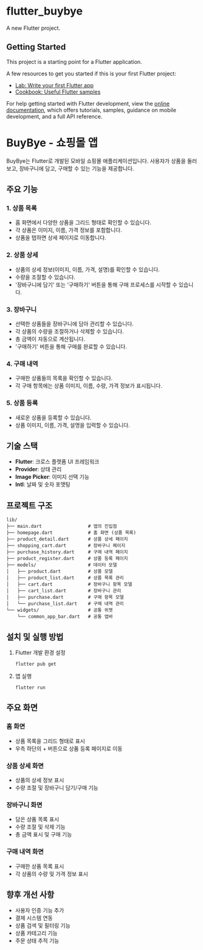 # flutter_buybye

A new Flutter project.

## Getting Started

This project is a starting point for a Flutter application.

A few resources to get you started if this is your first Flutter project:

- [Lab: Write your first Flutter app](https://docs.flutter.dev/get-started/codelab)
- [Cookbook: Useful Flutter samples](https://docs.flutter.dev/cookbook)

For help getting started with Flutter development, view the
[online documentation](https://docs.flutter.dev/), which offers tutorials,
samples, guidance on mobile development, and a full API reference.
# BuyBye - 쇼핑몰 앱

BuyBye는 Flutter로 개발된 모바일 쇼핑몰 애플리케이션입니다. 사용자가 상품을 둘러보고, 장바구니에 담고, 구매할 수 있는 기능을 제공합니다.

## 주요 기능

### 1. 상품 목록
- 홈 화면에서 다양한 상품을 그리드 형태로 확인할 수 있습니다.
- 각 상품은 이미지, 이름, 가격 정보를 포함합니다.
- 상품을 탭하면 상세 페이지로 이동합니다.

### 2. 상품 상세
- 상품의 상세 정보(이미지, 이름, 가격, 설명)를 확인할 수 있습니다.
- 수량을 조절할 수 있습니다.
- '장바구니에 담기' 또는 '구매하기' 버튼을 통해 구매 프로세스를 시작할 수 있습니다.

### 3. 장바구니
- 선택한 상품들을 장바구니에 담아 관리할 수 있습니다.
- 각 상품의 수량을 조절하거나 삭제할 수 있습니다.
- 총 금액이 자동으로 계산됩니다.
- '구매하기' 버튼을 통해 구매를 완료할 수 있습니다.

### 4. 구매 내역
- 구매한 상품들의 목록을 확인할 수 있습니다.
- 각 구매 항목에는 상품 이미지, 이름, 수량, 가격 정보가 표시됩니다.

### 5. 상품 등록
- 새로운 상품을 등록할 수 있습니다.
- 상품 이미지, 이름, 가격, 설명을 입력할 수 있습니다.

## 기술 스택

- **Flutter**: 크로스 플랫폼 UI 프레임워크
- **Provider**: 상태 관리
- **Image Picker**: 이미지 선택 기능
- **Intl**: 날짜 및 숫자 포맷팅

## 프로젝트 구조

```
lib/
├── main.dart                 # 앱의 진입점
├── homepage.dart             # 홈 화면 (상품 목록)
├── product_detail.dart       # 상품 상세 페이지
├── shopping_cart.dart        # 장바구니 페이지
├── purchase_history.dart     # 구매 내역 페이지
├── product_register.dart     # 상품 등록 페이지
├── models/                   # 데이터 모델
│   ├── product.dart          # 상품 모델
│   ├── product_list.dart     # 상품 목록 관리
│   ├── cart.dart             # 장바구니 항목 모델
│   ├── cart_list.dart        # 장바구니 관리
│   ├── purchase.dart         # 구매 항목 모델
│   └── purchase_list.dart    # 구매 내역 관리
└── widgets/                  # 공통 위젯
    └── common_app_bar.dart   # 공통 앱바
```

## 설치 및 실행 방법

1. Flutter 개발 환경 설정
   ```
   flutter pub get
   ```

2. 앱 실행
   ```
   flutter run
   ```

## 주요 화면

### 홈 화면
- 상품 목록을 그리드 형태로 표시
- 우측 하단의 + 버튼으로 상품 등록 페이지로 이동

### 상품 상세 화면
- 상품의 상세 정보 표시
- 수량 조절 및 장바구니 담기/구매 기능

### 장바구니 화면
- 담은 상품 목록 표시
- 수량 조절 및 삭제 기능
- 총 금액 표시 및 구매 기능

### 구매 내역 화면
- 구매한 상품 목록 표시
- 각 상품의 수량 및 가격 정보 표시

## 향후 개선 사항

- 사용자 인증 기능 추가
- 결제 시스템 연동
- 상품 검색 및 필터링 기능
- 상품 카테고리 기능
- 주문 상태 추적 기능